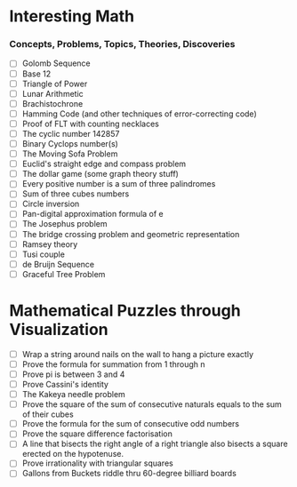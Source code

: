 # Interesting Math

### Concepts, Problems, Topics, Theories, Discoveries

- [ ] Golomb Sequence
- [ ] Base 12
- [ ] Triangle of Power
- [ ] Lunar Arithmetic
- [ ] Brachistochrone
- [ ] Hamming Code (and other techniques of error-correcting code)
- [ ] Proof of FLT with counting necklaces
- [ ] The cyclic number 142857
- [ ] Binary Cyclops number(s)
- [ ] The Moving Sofa Problem
- [ ] Euclid's straight edge and compass problem
- [ ] The dollar game (some graph theory stuff)
- [ ] Every positive number is a sum of three palindromes
- [ ] Sum of three cubes numbers
- [ ] Circle inversion
- [ ] Pan-digital approximation formula of e
- [ ] The Josephus problem
- [ ] The bridge crossing problem and geometric representation
- [ ] Ramsey theory
- [ ] Tusi couple
- [ ] de Bruijn Sequence
- [ ] Graceful Tree Problem

# Mathematical Puzzles through Visualization

- [ ] Wrap a string around nails on the wall to hang a picture exactly
- [ ] Prove the formula for summation from 1 through n
- [ ] Prove pi is between 3 and 4
- [ ] Prove Cassini's identity
- [ ] The Kakeya needle problem
- [ ] Prove the square of the sum of consecutive naturals equals to the sum of their cubes
- [ ] Prove the formula for the sum of consecutive odd numbers
- [ ] Prove the square difference factorisation
- [ ] A line that bisects the right angle of a right triangle also bisects a square erected on the hypotenuse.
- [ ] Prove irrationality with triangular squares
- [ ] Gallons from Buckets riddle thru 60-degree billiard boards
